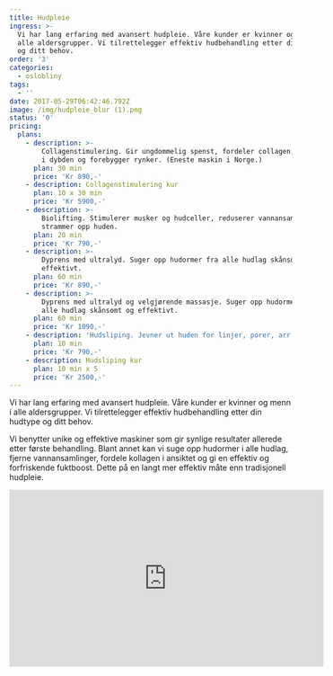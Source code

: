 ```yaml
---
title: Hudpleie
ingress: >-
  Vi har lang erfaring med avansert hudpleie. Våre kunder er kvinner og menn i
  alle aldersgrupper. Vi tilrettelegger effektiv hudbehandling etter din hudtype
  og ditt behov.
order: '3'
categories:
  - oslobliny
tags:
  - ''
date: 2017-05-29T06:42:46.792Z
image: /img/hudpleie_blur (1).png
status: '0'
pricing:
  plans:
    - description: >-
        Collagenstimulering. Gir ungdommelig spenst, fordeler collagen, gir fukt
        i dybden og forebygger rynker. (Eneste maskin i Norge.)
      plan: 30 min
      price: 'Kr 890,-'
    - description: Collagenstimulering kur
      plan: 10 x 30 min
      price: 'Kr 5900,-'
    - description: >-
        Biolifting. Stimulerer musker og hudceller, reduserer vannansamlinger og
        strammer opp huden.
      plan: 20 min
      price: 'Kr 790,-'
    - description: >-
        Dyprens med ultralyd. Suger opp hudormer fra alle hudlag skånsomt og
        effektivt.
      plan: 60 min
      price: 'Kr 890,-'
    - description: >-
        Dyprens med ultralyd og velgjørende massasje. Suger opp hudormer fra
        alle hudlag skånsomt og effektivt.
      plan: 60 min
      price: 'Kr 1090,-'
    - description: 'Hudsliping. Jevner ut huden for linjer, porer, arr og pigmenteringer.'
      plan: 10 min
      price: 'Kr 790,-'
    - description: Hudsliping kur
      plan: 10 min x 5
      price: 'Kr 2500,-'
---
```

Vi har lang erfaring med avansert hudpleie. Våre kunder er kvinner og menn i alle aldersgrupper. Vi tilrettelegger effektiv hudbehandling etter din hudtype og ditt behov.

Vi benytter unike og effektive maskiner som gir synlige resultater allerede etter første behandling. Blant annet kan vi suge opp hudormer i alle hudlag, fjerne vannansamlinger, fordele kollagen i ansiktet og gi en effektiv og forfriskende fuktboost. Dette på en langt mer effektiv måte enn tradisjonell hudpleie.

<iframe width="560" height="315" src="https://www.youtube.com/embed/lJYFajrlx7s?rel=0&amp;showinfo=0" frameborder="0" allow="autoplay; encrypted-media" allowfullscreen></iframe>
